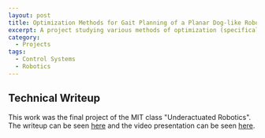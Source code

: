 ```yaml
---
layout: post
title: Optimization Methods for Gait Planning of a Planar Dog-like Robot
excerpt: A project studying various methods of optimization (specifically non-linear and MIQP) to plan and execute walking and running gaits of a planar dog-like robot. <br><br>
category:
  - Projects
tags:
  - Control Systems
  - Robotics
---
```


## Technical Writeup

This work was the final project of the MIT class "Underactuated Robotics".  The writeup can be seen [here](https://alexcuellar.github.io\assets\pdfs\Underactuated_Writeup.pdf) and the video presentation can be seen [here](https://www.youtube.com/watch?v=vlT3v43hZIk&t=1s).
